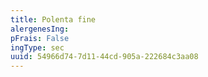 ```yaml
---
title: Polenta fine
alergenesIng:
pFrais: False
ingType: sec
uuid: 54966d74-7d11-44cd-905a-222684c3aa08
---
```

